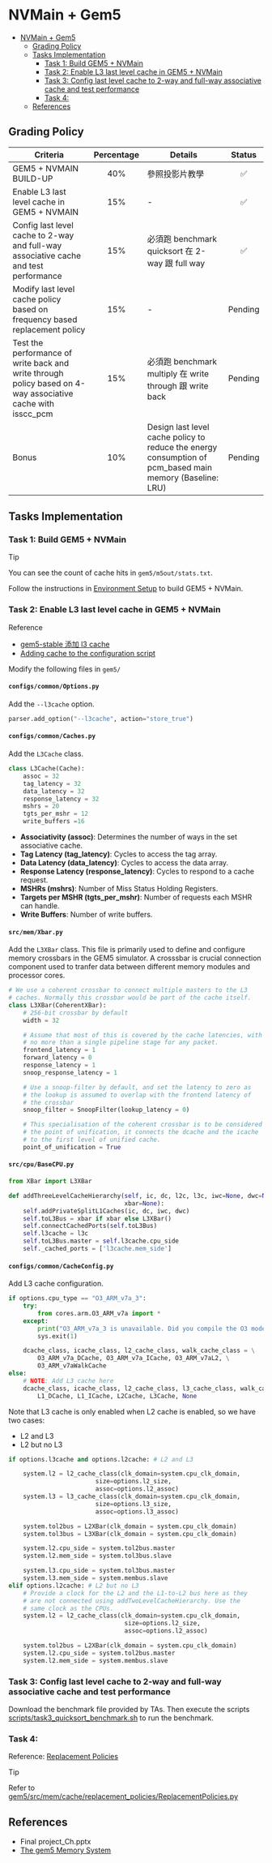 # NVMain + Gem5

- [NVMain + Gem5](#nvmain--gem5)
  - [Grading Policy](#grading-policy)
  - [Tasks Implementation](#tasks-implementation)
    - [Task 1: Build GEM5 + NVMain](#task-1-build-gem5--nvmain)
    - [Task 2: Enable L3 last level cache in GEM5 + NVMain](#task-2-enable-l3-last-level-cache-in-gem5--nvmain)
    - [Task 3: Config last level cache to 2-way and full-way associative cache and test performance](#task-3-config-last-level-cache-to-2-way-and-full-way-associative-cache-and-test-performance)
    - [Task 4:](#task-4)
  - [References](#references)

## Grading Policy

| Criteria                                                                                                    | Percentage | Details                                                                                                  | Status  |
| ----------------------------------------------------------------------------------------------------------- | :--------: | -------------------------------------------------------------------------------------------------------- | :-----: |
| GEM5 + NVMAIN BUILD-UP                                                                                      |    40%     | 參照投影片教學                                                                                           |   ✅    |
| Enable L3 last level cache in GEM5 + NVMAIN                                                                 |    15%     | -                                                                                                        |   ✅    |
| Config last level cache to 2-way and full-way associative cache and test performance                        |    15%     | 必須跑 benchmark quicksort 在 2-way 跟 full way                                                          |   ✅    |
| Modify last level cache policy based on frequency based replacement policy                                  |    15%     | -                                                                                                        | Pending |
| Test the performance of write back and write through policy based on 4-way associative cache with isscc_pcm |    15%     | 必須跑 benchmark multiply 在 write through 跟 write back                                                 | Pending |
| Bonus                                                                                                       |    10%     | Design last level cache policy to reduce the energy consumption of pcm_based main memory (Baseline: LRU) | Pending |

## Tasks Implementation

### Task 1: Build GEM5 + NVMain

> [!TIP]
> You can see the count of cache hits in `gem5/m5out/stats.txt`.

Follow the instructions in [Environment Setup](docs/EnvironmentSetup.md) to build GEM5 + NVMain.

### Task 2: Enable L3 last level cache in GEM5 + NVMain

Reference

- [gem5-stable 添加 l3 cache](https://blog.csdn.net/tristan_tian/article/details/79851063)
- [Adding cache to the configuration script](https://www.gem5.org/documentation/learning_gem5/part1/cache_config/)

Modify the following files in `gem5/`

#### `configs/common/Options.py`

Add the `--l3cache` option.

```python
parser.add_option("--l3cache", action="store_true")
```

#### `configs/common/Caches.py`

Add the `L3Cache` class.

```python
class L3Cache(Cache):
    assoc = 32
    tag_latency = 32
    data_latency = 32
    response_latency = 32
    mshrs = 20
    tgts_per_mshr = 12
    write_buffers =16
```

- **Associativity (assoc)**: Determines the number of ways in the set associative cache.
- **Tag Latency (tag_latency)**: Cycles to access the tag array.
- **Data Latency (data_latency)**: Cycles to access the data array.
- **Response Latency (response_latency)**: Cycles to respond to a cache request.
- **MSHRs (mshrs)**: Number of Miss Status Holding Registers.
- **Targets per MSHR (tgts_per_mshr)**: Number of requests each MSHR can handle.
- **Write Buffers**: Number of write buffers.

#### `src/mem/Xbar.py`

Add the `L3XBar` class. This file is primarily used to define and configure memory crossbars in the GEM5 simulator. A crosssbar is crucial connection component used to tranfer data between different memory modules and processor cores.

```python
# We use a coherent crossbar to connect multiple masters to the L3
# caches. Normally this crossbar would be part of the cache itself.
class L3XBar(CoherentXBar):
    # 256-bit crossbar by default
    width = 32

    # Assume that most of this is covered by the cache latencies, with
    # no more than a single pipeline stage for any packet.
    frontend_latency = 1
    forward_latency = 0
    response_latency = 1
    snoop_response_latency = 1

    # Use a snoop-filter by default, and set the latency to zero as
    # the lookup is assumed to overlap with the frontend latency of
    # the crossbar
    snoop_filter = SnoopFilter(lookup_latency = 0)

    # This specialisation of the coherent crossbar is to be considered
    # the point of unification, it connects the dcache and the icache
    # to the first level of unified cache.
    point_of_unification = True
```

#### `src/cpu/BaseCPU.py`

```python
from XBar import L3XBar

def addThreeLevelCacheHierarchy(self, ic, dc, l2c, l3c, iwc=None, dwc=None,
                                xbar=None):
    self.addPrivateSplitL1Caches(ic, dc, iwc, dwc)
    self.toL3Bus = xbar if xbar else L3XBar()
    self.connectCachedPorts(self.toL3Bus)
    self.l3cache = l3c
    self.toL3Bus.master = self.l3cache.cpu_side
    self._cached_ports = ['l3cache.mem_side']
```

#### `configs/common/CacheConfig.py`

Add L3 cache configuration.

```python
if options.cpu_type == "O3_ARM_v7a_3":
    try:
        from cores.arm.O3_ARM_v7a import *
    except:
        print("O3_ARM_v7a_3 is unavailable. Did you compile the O3 model?")
        sys.exit(1)

    dcache_class, icache_class, l2_cache_class, walk_cache_class = \
        O3_ARM_v7a_DCache, O3_ARM_v7a_ICache, O3_ARM_v7aL2, \
        O3_ARM_v7aWalkCache
else:
    # NOTE: Add L3 cache here
    dcache_class, icache_class, l2_cache_class, l3_cache_class, walk_cache_class = \
        L1_DCache, L1_ICache, L2Cache, L3Cache, None
```

Note that L3 cache is only enabled when L2 cache is enabled, so we have two cases:

- L2 and L3
- L2 but no L3

```python
if options.l3cache and options.l2cache: # L2 and L3

    system.l2 = l2_cache_class(clk_domain=system.cpu_clk_domain,
                        size=options.l2_size,
                        assoc=options.l2_assoc)
    system.l3 = l3_cache_class(clk_domain=system.cpu_clk_domain,
                        size=options.l3_size,
                        assoc=options.l3_assoc)

    system.tol2bus = L2XBar(clk_domain = system.cpu_clk_domain)
    system.tol3bus = L3XBar(clk_domain = system.cpu_clk_domain)

    system.l2.cpu_side = system.tol2bus.master
    system.l2.mem_side = system.tol3bus.slave

    system.l3.cpu_side = system.tol3bus.master
    system.l3.mem_side = system.membus.slave
elif options.l2cache: # L2 but no L3
    # Provide a clock for the L2 and the L1-to-L2 bus here as they
    # are not connected using addTwoLevelCacheHierarchy. Use the
    # same clock as the CPUs.
    system.l2 = l2_cache_class(clk_domain=system.cpu_clk_domain,
                                size=options.l2_size,
                                assoc=options.l2_assoc)

    system.tol2bus = L2XBar(clk_domain = system.cpu_clk_domain)
    system.l2.cpu_side = system.tol2bus.master
    system.l2.mem_side = system.membus.slave
```

### Task 3: Config last level cache to 2-way and full-way associative cache and test performance

Download the benchmark file provided by TAs. Then execute the scripts [scripts/task3_quicksort_benchmark.sh](scripts/task3_quicksort_benchmark.sh) to run the benchmark.

### Task 4:

Reference: [Replacement Policies](https://www.gem5.org/documentation/general_docs/memory_system/replacement_policies/)

> [!TIP]
> Refer to [gem5/src/mem/cache/replacement_policies/ReplacementPolicies.py](gem5/src/mem/cache/replacement_policies/ReplacementPolicies.py)

## References

- Final project_Ch.pptx
- [The gem5 Memory System](https://www.gem5.org/documentation/general_docs/memory_system/gem5_memory_system/)
